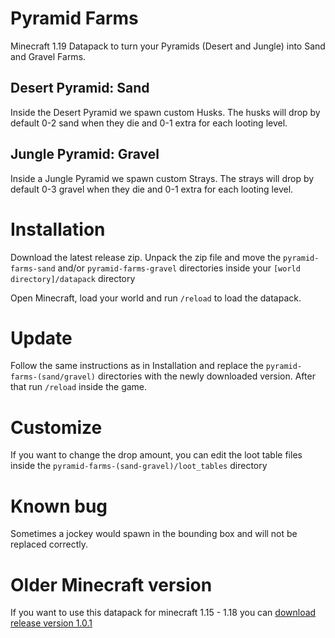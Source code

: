 # Pyramid Farms
Minecraft 1.19 Datapack to turn your Pyramids (Desert and Jungle) into Sand and Gravel Farms.

## Desert Pyramid: Sand
Inside the Desert Pyramid we spawn custom Husks. The husks will drop by default 0-2 sand when they die and 0-1 extra for each looting level.

## Jungle Pyramid: Gravel
Inside a Jungle Pyramid we spawn custom Strays. The strays will drop by default 0-3 gravel when they die and 0-1 extra for each looting level.

# Installation
Download the latest release zip. Unpack the zip file and move the `pyramid-farms-sand` and/or `pyramid-farms-gravel` directories inside your `[world directory]/datapack` directory

Open Minecraft, load your world and run `/reload` to load the datapack.

# Update
Follow the same instructions as in Installation and replace the `pyramid-farms-(sand/gravel)` directories with the newly downloaded version. After that run `/reload` inside the game.

# Customize
If you want to change the drop amount, you can edit the loot table files inside the `pyramid-farms-(sand-gravel)/loot_tables` directory

# Known bug
Sometimes a jockey would spawn in the bounding box and will not be replaced correctly.

# Older Minecraft version
If you want to use this datapack for minecraft 1.15 - 1.18 you can [download release version 1.0.1](https://github.com/Dynant/PyramidFarms/releases/tag/v1.0.1)
